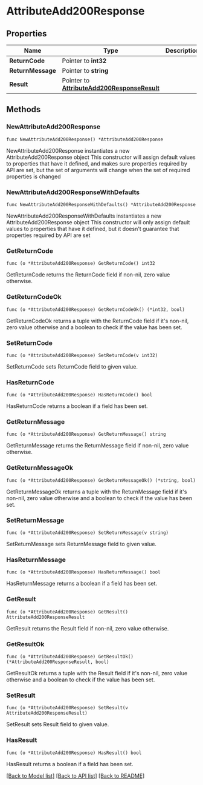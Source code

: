 # AttributeAdd200Response

## Properties

Name | Type | Description | Notes
------------ | ------------- | ------------- | -------------
**ReturnCode** | Pointer to **int32** |  | [optional] 
**ReturnMessage** | Pointer to **string** |  | [optional] 
**Result** | Pointer to [**AttributeAdd200ResponseResult**](AttributeAdd200ResponseResult.md) |  | [optional] 

## Methods

### NewAttributeAdd200Response

`func NewAttributeAdd200Response() *AttributeAdd200Response`

NewAttributeAdd200Response instantiates a new AttributeAdd200Response object
This constructor will assign default values to properties that have it defined,
and makes sure properties required by API are set, but the set of arguments
will change when the set of required properties is changed

### NewAttributeAdd200ResponseWithDefaults

`func NewAttributeAdd200ResponseWithDefaults() *AttributeAdd200Response`

NewAttributeAdd200ResponseWithDefaults instantiates a new AttributeAdd200Response object
This constructor will only assign default values to properties that have it defined,
but it doesn't guarantee that properties required by API are set

### GetReturnCode

`func (o *AttributeAdd200Response) GetReturnCode() int32`

GetReturnCode returns the ReturnCode field if non-nil, zero value otherwise.

### GetReturnCodeOk

`func (o *AttributeAdd200Response) GetReturnCodeOk() (*int32, bool)`

GetReturnCodeOk returns a tuple with the ReturnCode field if it's non-nil, zero value otherwise
and a boolean to check if the value has been set.

### SetReturnCode

`func (o *AttributeAdd200Response) SetReturnCode(v int32)`

SetReturnCode sets ReturnCode field to given value.

### HasReturnCode

`func (o *AttributeAdd200Response) HasReturnCode() bool`

HasReturnCode returns a boolean if a field has been set.

### GetReturnMessage

`func (o *AttributeAdd200Response) GetReturnMessage() string`

GetReturnMessage returns the ReturnMessage field if non-nil, zero value otherwise.

### GetReturnMessageOk

`func (o *AttributeAdd200Response) GetReturnMessageOk() (*string, bool)`

GetReturnMessageOk returns a tuple with the ReturnMessage field if it's non-nil, zero value otherwise
and a boolean to check if the value has been set.

### SetReturnMessage

`func (o *AttributeAdd200Response) SetReturnMessage(v string)`

SetReturnMessage sets ReturnMessage field to given value.

### HasReturnMessage

`func (o *AttributeAdd200Response) HasReturnMessage() bool`

HasReturnMessage returns a boolean if a field has been set.

### GetResult

`func (o *AttributeAdd200Response) GetResult() AttributeAdd200ResponseResult`

GetResult returns the Result field if non-nil, zero value otherwise.

### GetResultOk

`func (o *AttributeAdd200Response) GetResultOk() (*AttributeAdd200ResponseResult, bool)`

GetResultOk returns a tuple with the Result field if it's non-nil, zero value otherwise
and a boolean to check if the value has been set.

### SetResult

`func (o *AttributeAdd200Response) SetResult(v AttributeAdd200ResponseResult)`

SetResult sets Result field to given value.

### HasResult

`func (o *AttributeAdd200Response) HasResult() bool`

HasResult returns a boolean if a field has been set.


[[Back to Model list]](../README.md#documentation-for-models) [[Back to API list]](../README.md#documentation-for-api-endpoints) [[Back to README]](../README.md)



